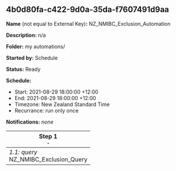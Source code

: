 ## 4b0d80fa-c422-9d0a-35da-f7607491d9aa

**Name** (not equal to External Key)**:** NZ_NMIBC_Exclusion_Automation

**Description:** n/a

**Folder:** my automations/

**Started by:** Schedule

**Status:** Ready

**Schedule:**

* Start: 2021-08-29 18:00:00 +12:00
* End: 2021-08-29 18:00:00 +12:00
* Timezone: New Zealand Standard Time
* Recurrance: run only once

**Notifications:** _none_


| Step 1<br>_<small>-</small>_ |
| --- |
| _1.1: query_<br>NZ_NMIBC_Exclusion_Query |
